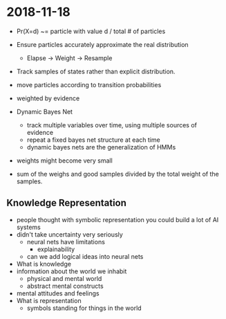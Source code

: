 # 2018-11-18

* Pr(X=d) ~= particle with value d / total # of particles

* Ensure particles accurately approximate the real distribution 
  * Elapse -> Weight -> Resample
* Track samples of states rather than explicit distribution.
* move particles according to transition probabilities
* weighted by evidence

* Dynamic Bayes Net
  * track multiple variables over time, using multiple sources of evidence
  * repeat a fixed bayes net structure at each time
  * dynamic bayes nets are the generalization of HMMs
* weights might become very small
* sum of the weighs and good samples divided by the total weight of the samples.

## Knowledge Representation
* people thought with symbolic representation you could build a lot of AI systems
* didn't take uncertainty very seriously
  * neural nets have limitations
    * explainability
  * can we add logical ideas into neural nets
* What is knowledge
* information about the world we inhabit
  * physical and mental world
  * abstract mental constructs
* mental attitudes and feelings
* What is representation
  * symbols standing for things in the world